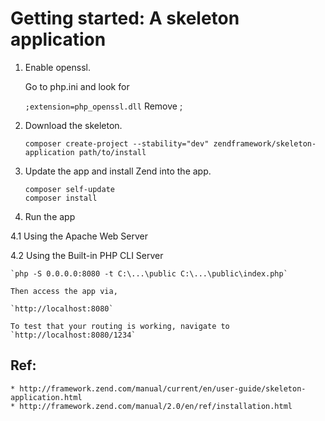 # Getting started: A skeleton application

1. Enable openssl.

    Go to php.ini and look for

    `;extension=php_openssl.dll`
    Remove ;

2. Download the skeleton.

    `composer create-project --stability="dev" zendframework/skeleton-application path/to/install`

3. Update the app and install Zend into the app.

    ```
    composer self-update
    composer install
    ```

4. Run the app

4.1 Using the Apache Web Server

4.2 Using the Built-in PHP CLI Server

    `php -S 0.0.0.0:8080 -t C:\...\public C:\...\public\index.php`

    Then access the app via,

    `http://localhost:8080`

    To test that your routing is working, navigate to `http://localhost:8080/1234`

## Ref:

    * http://framework.zend.com/manual/current/en/user-guide/skeleton-application.html
    * http://framework.zend.com/manual/2.0/en/ref/installation.html
